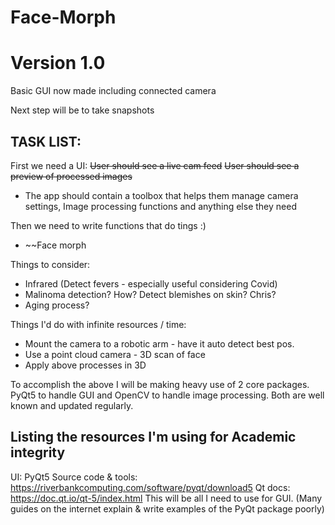 # Face-Morph

# Version 1.0
Basic GUI now made including connected camera

Next step will be to take snapshots


## TASK LIST:
 
 First we need a UI:
 ~~User should see a live cam feed~~
 ~~User should see a preview of processed images~~
 - The app should contain a toolbox that helps them manage
   camera settings, Image processing functions and anything
   else they need

 Then we need to write functions that do tings :)
 - ~~Face morph
 
 Things to consider:
 - Infrared (Detect fevers - especially useful considering Covid)
 - Malinoma detection? How? Detect blemishes on skin? Chris?
 - Aging process?
 
 Things I'd do with infinite resources / time:
 - Mount the camera to a robotic arm - have it auto detect best pos.
 - Use a point cloud camera - 3D scan of face
 - Apply above processes in 3D

 To accomplish the above I will be making heavy use of 2 core packages. 
 PyQt5 to handle GUI and OpenCV to handle image processing.
 Both are well known and updated regularly. 

## Listing the resources I'm using for Academic integrity
 UI:
 PyQt5 Source code & tools: https://riverbankcomputing.com/software/pyqt/download5
 Qt docs: https://doc.qt.io/qt-5/index.html
 This will be all I need to use for GUI. (Many guides on the internet
explain & write examples of the PyQt package poorly)
